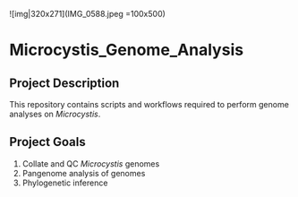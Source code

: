 ![img|320x271](IMG_0588.jpeg =100x500)

# Microcystis_Genome_Analysis  


## Project Description

This repository contains scripts and workflows required to perform genome analyses on _Microcystis_. 

## Project Goals
1. Collate and QC _Microcystis_ genomes
2. Pangenome analysis of genomes
3. Phylogenetic inference

